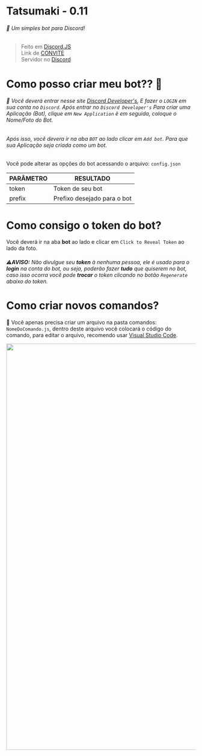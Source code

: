 
# Tatsumaki - 0.11

###### 💁‍ Um simples bot para Discord!
> Feito em [Discord.JS](https://discord.js.org/#/docs)                                                                            
> Link de [CONVITE](https://discordapp.com/api/oauth2/authorize?client_id=677935017153921076&permissions=8&scope=bot)                                                                            
> Servidor no [Discord](https://discord.gg/ET6vxew)                                                                        


# Como posso criar meu bot?? 🤔

###### 💁‍ Você deverá entrar nesse site [Discord Developer's](https://discordapp.com/developers/applications/), E fazer o `LOGIN` em sua conta no `Discord`. Após entrar no `Discord Developer's` Para criar uma Aplicação (Bot), clique em `New Application` è em seguida, coloque o Nome/Foto do Bot. <h6> Após isso, você devera ir na aba `BOT` ao lado clicar em `Add bot`. Para que sua Aplicação seja criada como um bot.
  
  
Você pode alterar as opções do bot acessando o arquivo: `config.json`
  
   PARÂMETRO | RESULTADO
------------ | -------------
token | Token de seu bot
prefix | Prefixo desejado para o bot

# Como consigo o token do bot?

Você deverá ir na aba **bot** ao lado e clicar em `Click to Reveal Token` ao lado da foto.<h6>⚠**AVISO:** Não divulgue seu **token** à nenhuma pessoa, ele é usado para o **login** na conta do bot, ou seja, poderão fazer **tudo** que quiserem no bot, caso isso ocorra você pode **trocar** o token clicando no botão `Regenerate` abaixo do token.


# Como criar novos comandos?

👾 Você apenas precisa criar um arquivo na pasta comandos: `NomeDoComando.js`, dentro deste arquivo você colocará o código do comando, para editar o arquivo, recomendo usar [Visual Studio Code](https://code.visualstudio.com/).

<p align="center">
  <img src="https://i.imgur.com/ho44AKX.gif" width="1080"/>
</p>
